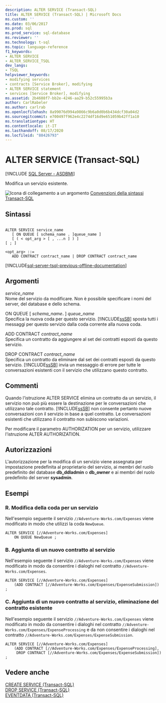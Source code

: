 ```yaml
---
description: ALTER SERVICE (Transact-SQL)
title: ALTER SERVICE (Transact-SQL) | Microsoft Docs
ms.custom: ''
ms.date: 03/06/2017
ms.prod: sql
ms.prod_service: sql-database
ms.reviewer: ''
ms.technology: t-sql
ms.topic: language-reference
f1_keywords:
- ALTER SERVICE
- ALTER_SERVICE_TSQL
dev_langs:
- TSQL
helpviewer_keywords:
- modifying services
- contracts [Service Broker], modifying
- ALTER SERVICE statement
- services [Service Broker], modifying
ms.assetid: 2b4608f7-bb2e-4246-aa29-b52c55995b3a
author: CarlRabeler
ms.author: carlrab
ms.openlocfilehash: 8a99076d994a9866c9b6a0d0b6b434dcf30a04d2
ms.sourcegitcommit: e700497f962e4c2274df16d9e651059b42ff1a10
ms.translationtype: HT
ms.contentlocale: it-IT
ms.lasthandoff: 08/17/2020
ms.locfileid: "88426793"
---
```

# <a name="alter-service-transact-sql"></a>ALTER SERVICE (Transact-SQL)
[!INCLUDE [SQL Server - ASDBMI](../../includes/applies-to-version/sql-asdbmi.md)]

  Modifica un servizio esistente.  
  
 ![Icona di collegamento a un argomento](../../database-engine/configure-windows/media/topic-link.gif "Icona di collegamento a un argomento") [Convenzioni della sintassi Transact-SQL](../../t-sql/language-elements/transact-sql-syntax-conventions-transact-sql.md)  
  
## <a name="syntax"></a>Sintassi  
  
```syntaxsql
  
ALTER SERVICE service_name   
   [ ON QUEUE [ schema_name . ]queue_name ]   
   [ ( < opt_arg > [ , ...n ] ) ]  
[ ; ]  
  
<opt_arg> ::=  
   ADD CONTRACT contract_name | DROP CONTRACT contract_name  
```  
  

[!INCLUDE[sql-server-tsql-previous-offline-documentation](../../includes/sql-server-tsql-previous-offline-documentation.md)]

## <a name="arguments"></a>Argomenti
 *service_name*  
 Nome del servizio da modificare. Non è possibile specificare i nomi del server, del database e dello schema.  
  
 ON QUEUE [ _schema_name_**.** ] *queue_name*  
 Specifica la nuova coda per questo servizio. [!INCLUDE[ssSB](../../includes/sssb-md.md)] sposta tutti i messaggi per questo servizio dalla coda corrente alla nuova coda.  
  
 ADD CONTRACT *contract_name*  
 Specifica un contratto da aggiungere al set dei contratti esposti da questo servizio.  
  
 DROP CONTRACT *contract_name*  
 Specifica un contratto da eliminare dal set dei contratti esposti da questo servizio. [!INCLUDE[ssSB](../../includes/sssb-md.md)] invia un messaggio di errore per tutte le conversazioni esistenti con il servizio che utilizzano questo contratto.  
  
## <a name="remarks"></a>Commenti  
 Quando l'istruzione ALTER SERVICE elimina un contratto da un servizio, il servizio non può più essere la destinazione per le conversazioni che utilizzano tale contratto. [!INCLUDE[ssSB](../../includes/sssb-md.md)] non consente pertanto nuove conversazioni con il servizio in base a quel contratto. Le conversazioni esistenti che utilizzano il contratto non subiscono variazioni.  
  
 Per modificare il parametro AUTHORIZATION per un servizio, utilizzare l'istruzione ALTER AUTHORIZATION.  
  
## <a name="permissions"></a>Autorizzazioni  
 L'autorizzazione per la modifica di un servizio viene assegnata per impostazione predefinita al proprietario del servizio, ai membri del ruolo predefinito del database **db_ddladmin** o **db_owner** e ai membri del ruolo predefinito del server **sysadmin**.  
  
## <a name="examples"></a>Esempi  
  
### <a name="a-changing-the-queue-for-a-service"></a>R. Modifica della coda per un servizio  
 Nell'esempio seguente il servizio `//Adventure-Works.com/Expenses` viene modificato in modo che utilizzi la coda `NewQueue`.  
  
```  
ALTER SERVICE [//Adventure-Works.com/Expenses]  
    ON QUEUE NewQueue ;  
```  
  
### <a name="b-adding-a-new-contract-to-the-service"></a>B. Aggiunta di un nuovo contratto al servizio  
 Nell'esempio seguente il servizio `//Adventure-Works.com/Expenses` viene modificato in modo da consentire i dialoghi nel contratto `//Adventure-Works.com/Expenses`.  
  
```  
ALTER SERVICE [//Adventure-Works.com/Expenses]  
    (ADD CONTRACT [//Adventure-Works.com/Expenses/ExpenseSubmission]) ;  
```  
  
### <a name="c-adding-a-new-contract-to-the-service-dropping-existing-contract"></a>C. Aggiunta di un nuovo contratto al servizio, eliminazione del contratto esistente  
 Nell'esempio seguente il servizio `//Adventure-Works.com/Expenses` viene modificato in modo da consentire i dialoghi nel contratto `//Adventure-Works.com/Expenses/ExpenseProcessing` e da non consentire i dialoghi nel contratto `//Adventure-Works.com/Expenses/ExpenseSubmission`.  
  
```  
ALTER SERVICE [//Adventure-Works.com/Expenses]  
    (ADD CONTRACT [//Adventure-Works.com/Expenses/ExpenseProcessing],   
     DROP CONTRACT [//Adventure-Works.com/Expenses/ExpenseSubmission]) ;  
```  
  
## <a name="see-also"></a>Vedere anche  
 [CREATE SERVICE &#40;Transact-SQL&#41;](../../t-sql/statements/create-service-transact-sql.md)   
 [DROP SERVICE &#40;Transact-SQL&#41;](../../t-sql/statements/drop-service-transact-sql.md)   
 [EVENTDATA &#40;Transact-SQL&#41;](../../t-sql/functions/eventdata-transact-sql.md)  
  
  
